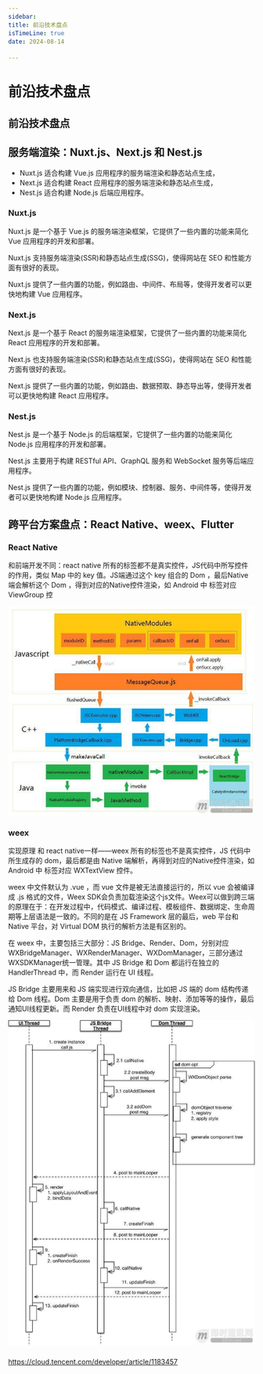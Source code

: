 ```yaml
---
sidebar:
title: 前沿技术盘点
isTimeLine: true
date: 2024-08-14

---
```

# 前沿技术盘点

## 前沿技术盘点


## 服务端渲染：Nuxt.js、Next.js 和 Nest.js

* Nuxt.js 适合构建 Vue.js 应用程序的服务端渲染和静态站点生成，
* Next.js 适合构建 React 应用程序的服务端渲染和静态站点生成，
* Nest.js 适合构建 Node.js 后端应用程序。

### Nuxt.js

Nuxt.js 是一个基于 Vue.js 的服务端渲染框架，它提供了一些内置的功能来简化 Vue 应用程序的开发和部署。

Nuxt.js 支持服务端渲染(SSR)和静态站点生成(SSG)，使得网站在 SEO 和性能方面有很好的表现。

Nuxt.js 提供了一些内置的功能，例如路由、中间件、布局等，使得开发者可以更快地构建 Vue 应用程序。

### Next.js

Next.js 是一个基于 React 的服务端渲染框架，它提供了一些内置的功能来简化 React 应用程序的开发和部署。

Next.js 也支持服务端渲染(SSR)和静态站点生成(SSG)，使得网站在 SEO 和性能方面有很好的表现。

Next.js 提供了一些内置的功能，例如路由、数据预取、静态导出等，使得开发者可以更快地构建 React 应用程序。

### Nest.js

Nest.js 是一个基于 Node.js 的后端框架，它提供了一些内置的功能来简化 Node.js 应用程序的开发和部署。

Nest.js 主要用于构建 RESTful API、GraphQL 服务和 WebSocket 服务等后端应用程序。

Nest.js 提供了一些内置的功能，例如模块、控制器、服务、中间件等，使得开发者可以更快地构建 Node.js 应用程序。

## 跨平台方案盘点：React Native、weex、Flutter


### React Native

和前端开发不同：react native 所有的标签都不是真实控件，JS代码中所写控件的作用，类似 Map 中的 key 值。JS端通过这个 key 组合的 Dom ，最后Native端会解析这个 Dom ，得到对应的Native控件渲染，如 Android 中 标签对应 ViewGroup 控

![img.png](img.png)

### weex

实现原理
和 react native一样——weex 所有的标签也不是真实控件，JS 代码中所生成存的 dom，最后都是由 Native 端解析，再得到对应的Native控件渲染，如 Android 中 标签对应 WXTextView 控件。

weex 中文件默认为 .vue ，而 vue 文件是被无法直接运行的，所以 vue 会被编译成 .js 格式的文件，Weex SDK会负责加载渲染这个js文件。Weex可以做到跨三端的原理在于：在开发过程中，代码模式、编译过程、模板组件、数据绑定、生命周期等上层语法是一致的。不同的是在 JS Framework 层的最后，web 平台和 Native 平台，对 Virtual DOM 执行的解析方法是有区别的。



在 weex 中，主要包括三大部分：JS Bridge、Render、Dom，分别对应WXBridgeManager、WXRenderManager、WXDomManager，三部分通过WXSDKManager统一管理。其中 JS Bridge 和 Dom 都运行在独立的 HandlerThread 中，而 Render 运行在 UI 线程。

JS Bridge 主要用来和 JS 端实现进行双向通信，比如把 JS 端的 dom 结构传递给 Dom 线程。Dom 主要是用于负责 dom 的解析、映射、添加等等的操作，最后通知UI线程更新。而 Render 负责在UI线程中对 dom 实现渲染。

![img_1.png](img_1.png)







### 

https://cloud.tencent.com/developer/article/1183457




